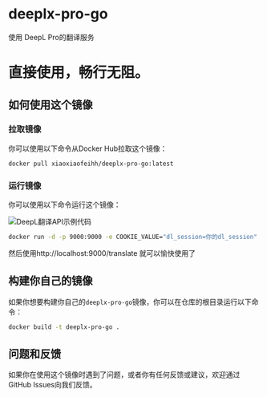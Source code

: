 
# deeplx-pro-go

使用 DeepL Pro的翻译服务

# 直接使用，畅行无阻。

## 如何使用这个镜像

### 拉取镜像

你可以使用以下命令从Docker Hub拉取这个镜像：

```bash
docker pull xiaoxiaofeihh/deeplx-pro-go:latest
```

### 运行镜像

你可以使用以下命令运行这个镜像：

![DeepL翻译API示例代码](https://jsd.cdn.zzko.cn/gh/xiaozhou26/tuph@main/images/2024-03-07%20120245.png)

```bash
docker run -d -p 9000:9000 -e COOKIE_VALUE="dl_session=你的dl_session" --name deeplx_pro xiaoxiaofeihh/deeplx-pro-go:latest
```

然后使用http://localhost:9000/translate
就可以愉快使用了

## 构建你自己的镜像

如果你想要构建你自己的`deeplx-pro-go`镜像，你可以在仓库的根目录运行以下命令：

```bash
docker build -t deeplx-pro-go .
```

## 问题和反馈

如果你在使用这个镜像时遇到了问题，或者你有任何反馈或建议，欢迎通过GitHub Issues向我们反馈。
